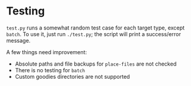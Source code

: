 # Testing

`test.py` runs a somewhat random test case for each target type, except `batch`. To use it, just run `./test.py`; the script will print a success/error message.

A few things need improvement:
  * Absolute paths and file backups for `place-files` are not checked 
  * There is no testing for `batch`
  * Custom goodies directories are not supported

